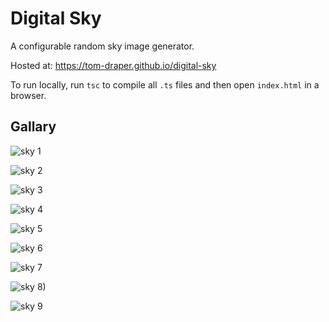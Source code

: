 # Digital Sky
A configurable random sky image generator.

Hosted at: https://tom-draper.github.io/digital-sky

To run locally, run `tsc` to compile all `.ts` files and then open `index.html` in a browser.

## Gallary

![sky 1](https://user-images.githubusercontent.com/41476809/162277455-fc3d8eb8-a651-4806-a110-12314f6fa3ea.png)

![sky 2](https://user-images.githubusercontent.com/41476809/168876786-bfa8969b-ed12-4f4f-bffa-da3983b3ce5d.png)

![sky 3](https://user-images.githubusercontent.com/41476809/168876609-506a7dfe-3fba-4aa4-b1fd-80eacb5b7d68.png)

![sky 4](https://user-images.githubusercontent.com/41476809/182639197-60dd4e05-a035-4bdb-9848-f354399b634d.png)

![sky 5](https://user-images.githubusercontent.com/41476809/179978653-2b7e5a2f-5631-4db1-9acd-11e0ab48ff7a.png)

![sky 6](https://user-images.githubusercontent.com/41476809/182632679-4641124a-f6b7-45d2-ae0d-71a53beaa05d.png)

![sky 7](https://user-images.githubusercontent.com/41476809/182640461-c2c7291c-04c8-4c4f-94aa-c21708673b38.png)

![sky 8)](https://user-images.githubusercontent.com/41476809/182721474-79caf7d5-8ea9-4ff7-b6a1-da720fa67ca3.png)

![sky 9](https://user-images.githubusercontent.com/41476809/182638556-ad0e804a-f59d-457d-ad53-1b8e67129723.png)

